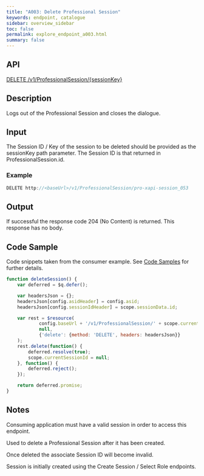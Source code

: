 ```yaml
---
title: "A003: Delete Professional Session"
keywords: endpoint, catalogue
sidebar: overview_sidebar
toc: false
permalink: explore_endpoint_a003.html
summary: false
---
```


## API
[DELETE /v1/ProfessionalSession/{sessionKey}](https://api.dev1.ers.ncrs.nhs.uk/ers-api/v1/ProfessionalSession/pro-xapi-session_94414701-70d0-4570-a674-f6f2125ab571)

## Description
Logs out of the Professional Session and closes the dialogue.

## Input
The Session ID / Key of the session to be deleted should be provided as the sessionKey path parameter. The Session ID is that returned in ProfessionalSession.id.

### Example
```javascript
DELETE http://<baseUrl>/v1/ProfessionalSession/pro-xapi-session_053
```

## Output
If successful the response code 204 (No Content) is returned. This response has no body.

## Code Sample
Code snippets taken from the consumer example. See [Code Samples](develop_code_samples.html) for further details.

```javascript
function deleteSession() {
    var deferred = $q.defer();

    var headersJson = {};
    headersJson[config.asidHeader] = config.asid;
    headersJson[config.sessionIdHeader] = scope.sessionData.id;

    var rest = $resource(
            config.baseUrl + '/v1/ProfessionalSession/' + scope.currentSessionId,
            null,
            {'delete': {method: 'DELETE', headers: headersJson}}
    );
    rest.delete(function() {
        deferred.resolve(true);
        scope.currentSessionId = null;
    }, function() {
        deferred.reject();        
    });

    return deferred.promise;
}
```

## Notes
Consuming application must have a valid session in order to access this endpoint.

Used to delete a Professional Session after it has been created.

Once deleted the associate Session ID will become invalid.

Session is initially created using the Create Session / Select Role endpoints.
